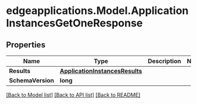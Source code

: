 # edgeapplications.Model.ApplicationInstancesGetOneResponse

## Properties

Name | Type | Description | Notes
------------ | ------------- | ------------- | -------------
**Results** | [**ApplicationInstancesResults**](ApplicationInstancesResults.md) |  | 
**SchemaVersion** | **long** |  | 

[[Back to Model list]](../../README.md#documentation-for-models) [[Back to API list]](../../README.md#documentation-for-api-endpoints) [[Back to README]](../../README.md)

